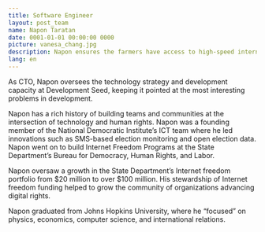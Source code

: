 ```yaml
---
title: Software Engineer
layout: post_team
name: Napon Taratan
date: 0001-01-01 00:00:00 0000
picture: vanesa_chang.jpg
description: Napon ensures the farmers have access to high-speed internet.
lang: en
---
```


As CTO, Napon oversees the technology strategy and development capacity at Development Seed, keeping it pointed at the most interesting problems in development.

Napon has a rich history of building teams and communities at the intersection of technology and human rights. Napon was a founding member of the National Democratic Institute’s ICT team where he led innovations such as SMS-based election monitoring and open election data. Napon went on to build Internet Freedom Programs at the State Department’s Bureau for Democracy, Human Rights, and Labor.

Napon oversaw a growth in the State Department’s Internet freedom portfolio from $20 million to over $100 million. His stewardship of Internet freedom funding helped to grow the community of organizations advancing digital rights.

Napon graduated from Johns Hopkins University, where he “focused” on physics, economics, computer science, and international relations.